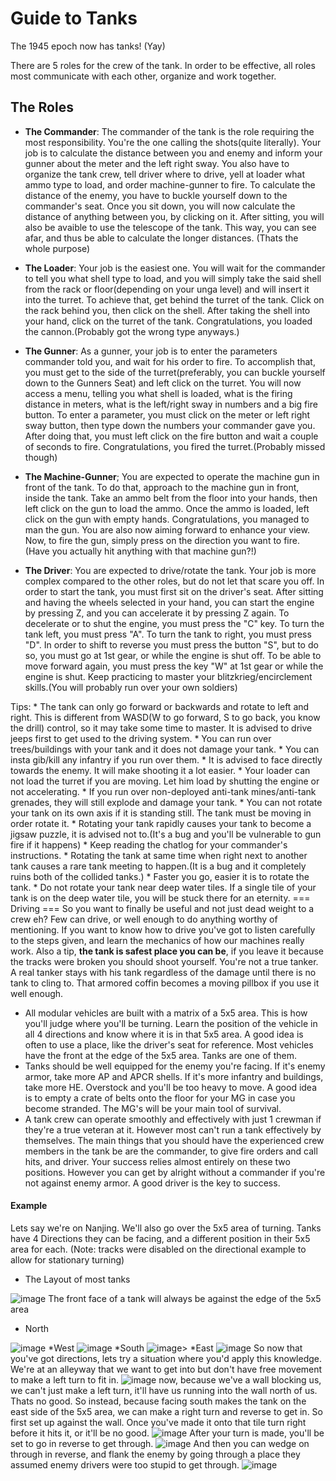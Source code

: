 # Guide to Tanks
The 1945 epoch now has tanks\! (Yay)

There are 5 roles for the crew of the tank. In order to be effective,
all roles most communicate with each other, organize and work
together.

## The Roles

  - **The Commander**: The commander of the tank is the role requiring
    the most responsibility. You're the one calling the shots(quite
    literally). Your job is to calculate the distance between you and
    enemy and inform your gunner about the meter and the left right
    sway. You also have to organize the tank crew, tell driver where to
    drive, yell at loader what ammo type to load, and order
    machine-gunner to fire. To calculate the distance of the enemy, you
    have to buckle yourself down to the commander's seat. Once you sit
    down, you will now calculate the distance of anything between you,
    by clicking on it. After sitting, you will also be avaible to use
    the telescope of the tank. This way, you can see afar, and thus be
    able to calculate the longer distances. (Thats the whole purpose)




  - **The Loader**: Your job is the easiest one. You will wait for the
    commander to tell you what shell type to load, and you will simply
    take the said shell from the rack or floor(depending on your unga
    level) and will insert it into the turret. To achieve that, get
    behind the turret of the tank. Click on the rack behind you, then
    click on the shell. After taking the shell into your hand, click on
    the turret of the tank. Congratulations, you loaded the
    cannon.(Probably got the wrong type anyways.)




  - **The Gunner**: As a gunner, your job is to enter the parameters
    commander told you, and wait for his order to fire. To accomplish
    that, you must get to the side of the turret(preferably, you can
    buckle yourself down to the Gunners Seat) and left click on the
    turret. You will now access a menu, telling you what shell is
    loaded, what is the firing distance in meters, what is the
    left/right sway in numbers and a big fire button. To enter a
    parameter, you must click on the meter or left right sway button,
    then type down the numbers your commander gave you. After doing
    that, you must left click on the fire button and wait a couple of
    seconds to fire. Congratulations, you fired the turret.(Probably
    missed though)




  - **The Machine-Gunner**; You are expected to operate the machine gun
    in front of the tank. To do that, approach to the machine gun in
    front, inside the tank. Take an ammo belt from the floor into your
    hands, then left click on the gun to load the ammo. Once the ammo is
    loaded, left click on the gun with empty hands. Congratulations, you
    managed to man the gun. You are also now aiming forward to enhance
    your view. Now, to fire the gun, simply press on the direction you
    want to fire. (Have you actually hit anything with that machine
    gun?\!)




  - **The Driver**: You are expected to drive/rotate the tank. Your job
    is more complex compared to the other roles, but do not let that
    scare you off. In order to start the tank, you must first sit on the
    driver's seat. After sitting and having the wheels selected in your
    hand, you can start the engine by pressing Z, and you can accelerate
    it by pressing Z again. To decelerate or to shut the engine, you
    must press the "C" key. To turn the tank left, you must press "A".
    To turn the tank to right, you must press "D". In order to shift to
    reverse you must press the button "S", but to do so, you must go at
    1st gear, or while the engine is shut off. To be able to move
    forward again, you must press the key "W" at 1st gear or while the
    engine is shut. Keep practicing to master your
    blitzkrieg/encirclement skills.(You will probably run over your own
    soldiers)




Tips:
\* The tank can only go forward or backwards and rotate to left and
right. This is different from WASD(W to go forward, S to go back, you
know the drill) control, so it may take some time to master. It is
advised to drive jeeps first to get used to the driving system.
\* You can run over trees/buildings with your tank and it does not
damage your tank.
\* You can insta gib/kill any infantry if you run over them.
\* It is advised to face directly towards the enemy. It will make
shooting it a lot easier.
\* Your loader can not load the turret if you are moving. Let him load
by shutting the engine or not accelerating.
\* If you run over non-deployed anti-tank mines/anti-tank grenades, they
will still explode and damage your tank.
\* You can not rotate your tank on its own axis if it is standing still.
The tank must be moving in order rotate it.
\* Rotating your tank rapidly causes your tank to become a jigsaw
puzzle, it is advised not to.(It's a bug and you'll be vulnerable to gun
fire if it happens)
\* Keep reading the chatlog for your commander's instructions.
\* Rotating the tank at same time when right next to another tank causes
a rare tank meeting to happen.(It is a bug and it completely ruins both
of the collided tanks.)
\* Faster you go, easier it is to rotate the tank.
\* Do not rotate your tank near deep water tiles. If a single tile of
your tank is on the deep water tile, you will be stuck there for an
eternity.
\=== Driving === So you want to finally be useful and not just dead
weight to a crew eh? Few can drive, or well enough to do anything worthy
of mentioning. If you want to know how to drive you've got to listen
carefully to the steps given, and learn the mechanics of how our
machines really work. Also a tip, **the tank is safest place you can
be**, if you leave it because the tracks were broken you should shoot
yourself. You're not a true tanker. A real tanker stays with his tank
regardless of the damage until there is no tank to cling to. That
armored coffin becomes a moving pillbox if you use it well enough.

  - All modular vehicles are built with a matrix of a 5x5 area. This is
    how you'll judge where you'll be turning. Learn the position of the
    vehicle in all 4 directions and know where it is in that 5x5 area. A
    good idea is often to use a place, like the driver's seat for
    reference. Most vehicles have the front at the edge of the 5x5 area.
    Tanks are one of them.
  - Tanks should be well equipped for the enemy you're facing. If it's
    enemy armor, take more AP and APCR shells. If it's more infantry and
    buildings, take more HE. Overstock and you'll be too heavy to move.
    A good idea is to empty a crate of belts onto the floor for your MG
    in case you become stranded. The MG's will be your main tool of
    survival.
  - A tank crew can operate smoothly and effectively with just 1 crewman
    if they're a true veteran at it. However most can't run a tank
    effectively by themselves. The main things that you should have the
    experienced crew members in the tank be are the commander, to give
    fire orders and call hits, and driver. Your success relies almost
    entirely on these two positions. However you can get by alright
    without a commander if you're not against enemy armor. A good driver
    is the key to success.

#### Example

Lets say we're on Nanjing. We'll also go over the 5x5 area of turning.
Tanks have 4 Directions they can be facing, and a different position in
their 5x5 area for each. (Note: tracks were disabled on the directional
example to allow for stationary turning)

  - The Layout of most tanks

![image](https://media.discordapp.net/attachments/485954244437082112/714297980391260231/tank.png)
The front face of a tank will always be against the edge of the 5x5 area

  - North

![image](https://media.discordapp.net/attachments/485954244437082112/714333304068898856/tank_north.png)
\*West
![image](https://media.discordapp.net/attachments/485954244437082112/714298939398029363/tank_west.png)
\*South
![image](https://media.discordapp.net/attachments/485954244437082112/714299673460080801/tank_south.png)>
\*East
![image](https://media.discordapp.net/attachments/485954244437082112/714299733014741072/tank_east.png)
So now that you've got directions, lets try a situation where you'd
apply this knowledge. We're at an alleyway that we want to get into but
don't have free movement to make a left turn to fit in.
![image](https://media.discordapp.net/attachments/485954244437082112/714300361728458762/tank_alley.png)
now, because we've a wall blocking us, we can't just make a left turn,
it'll have us running into the wall north of us. Thats no good. So
instead, because facing south makes the tank on the east side of the 5x5
area, we can make a right turn and reverse to get in. So first set up
against the wall. Once you've made it onto that tile turn right before
it hits it, or it'll be no good.
![image](https://media.discordapp.net/attachments/485954244437082112/714300866584248360/tank_position.png?width=285&height=405)
After your turn is made, you'll be set to go in reverse to get
through.
![image](https://media.discordapp.net/attachments/485954244437082112/714301093869256824/tank_ready.png?width=288&height=406)
And then you can wedge on through in reverse, and flank the enemy by
going through a place they assumed enemy drivers were too stupid to get
through.
![image](https://media.discordapp.net/attachments/485954244437082112/714301162244800532/tank_through.png?width=144&height=405)